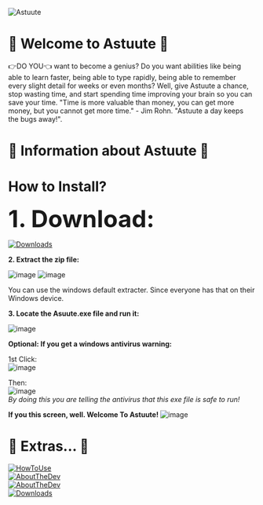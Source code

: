 ![Astuute](https://raw.githubusercontent.com/AospRemixer/Astuute/main/README/4kBannerAstuute.png)

👑 Welcome to Astuute 👑
===========

👉DO YOU👈 want to become a genius? Do you want abilities like being able to learn faster, being able to type rapidly, being able to remember every slight detail for weeks or even months? Well, give Astuute a chance, stop wasting time, and start spending time improving your brain so you can save your time. "Time is more valuable than money, you can get more money, but you cannot get more time." - Jim Rohn. "Astuute a day keeps the bugs away!".

👑 Information about Astuute 👑
===========

# How to Install?

<font size="20">**1. Download:**</font>

[![Downloads](https://i.ibb.co/mGPjdxh/Untitled-1.png)](https://github.com/AospRemixer/Astuute/releases/download/wpf/Astuute_v1.0.0.zip)

**2. Extract the zip file:**

![image](https://user-images.githubusercontent.com/67806882/132959197-915eff33-8da0-4921-9a84-52068e6dc096.png)
![image](https://user-images.githubusercontent.com/67806882/132959221-03966a33-fa36-4380-bcea-de75da6b16c8.png)


You can use the windows default extracter. Since everyone has that on their Windows device. 

**3. Locate the Asuute.exe file and run it:**

![image](https://user-images.githubusercontent.com/67806882/132959264-909ad243-6cb0-44d8-b75b-99e76c18dfb2.png)

**Optional: If you get a windows antivirus warning:**

1st Click:<br/>
![image](https://user-images.githubusercontent.com/67806882/132959288-d6bdb890-3bc0-4914-bd5a-3e6b16d2b73c.png)

Then:<br/>
![image](https://user-images.githubusercontent.com/67806882/132959433-18307246-76f8-4ea3-9efd-83d24e096f2e.png)
<br/>
_By doing this you are telling the antivirus that this exe file is safe to run!_

**If you this screen, well. Welcome To Astuute!**
![image](https://user-images.githubusercontent.com/67806882/132959476-a606ee4e-e031-442f-8e16-6bc477774685.png)



🧠 Extras... 🧠
===========

[![HowToUse](https://i.ibb.co/n0Cf3c8/Untitled-1.png)](https://github.com/AospRemixer/Astuute/releases/download/wpf/Astuute_v1.0.0.zip)<br/>
[![AboutTheDev](https://i.ibb.co/0hGKjDp/Untitled-1.png)](https://google.com)<br/>
[![AboutTheDev](https://i.ibb.co/zQTmZhh/Untitled-1.png)](https://google.com)<br/>
[![Downloads](https://i.ibb.co/mGPjdxh/Untitled-1.png)](https://github.com/AospRemixer/Astuute/releases/download/wpf/Astuute_v1.0.0.zip)
